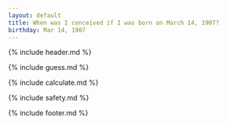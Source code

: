 ```yaml
---
layout: default
title: When was I conceived if I was born on March 14, 1907?
birthday: Mar 14, 1907
---
```


{% include header.md %}

{% include guess.md %}

{% include calculate.md %}

{% include safety.md %}

{% include footer.md %}



